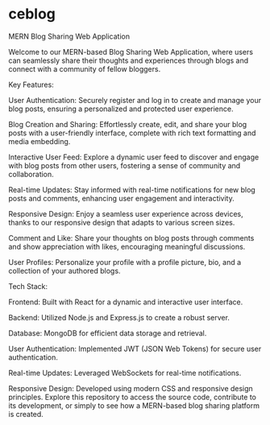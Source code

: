 # ceblog


MERN Blog Sharing Web Application

Welcome to our MERN-based Blog Sharing Web Application, where users can seamlessly share their thoughts and experiences through blogs and connect with a community of fellow bloggers.

Key Features:

User Authentication: Securely register and log in to create and manage your blog posts, ensuring a personalized and protected user experience.

Blog Creation and Sharing: Effortlessly create, edit, and share your blog posts with a user-friendly interface, complete with rich text formatting and media embedding.

Interactive User Feed: Explore a dynamic user feed to discover and engage with blog posts from other users, fostering a sense of community and collaboration.

Real-time Updates: Stay informed with real-time notifications for new blog posts and comments, enhancing user engagement and interactivity.

Responsive Design: Enjoy a seamless user experience across devices, thanks to our responsive design that adapts to various screen sizes.

Comment and Like: Share your thoughts on blog posts through comments and show appreciation with likes, encouraging meaningful discussions.

User Profiles: Personalize your profile with a profile picture, bio, and a collection of your authored blogs.

Tech Stack:

Frontend: Built with React for a dynamic and interactive user interface.

Backend: Utilized Node.js and Express.js to create a robust server.

Database: MongoDB for efficient data storage and retrieval.

User Authentication: Implemented JWT (JSON Web Tokens) for secure user authentication.

Real-time Updates: Leveraged WebSockets for real-time notifications.

Responsive Design: Developed using modern CSS and responsive design principles.
Explore this repository to access the source code, contribute to its development, or simply to see how a MERN-based blog sharing platform is created.
